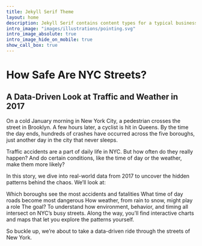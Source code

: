 ```yaml
---
title: Jekyll Serif Theme
layout: home
description: Jekyll Serif contains content types for a typical business website. The theme is fully responsive, blazing fast and artfully illustrated.
intro_image: "images/illustrations/pointing.svg"
intro_image_absolute: true
intro_image_hide_on_mobile: true
show_call_box: true
---
```

# How Safe Are NYC Streets?
## A Data-Driven Look at Traffic and Weather in 2017

On a cold January morning in New York City, a pedestrian crosses the street in Brooklyn. A few hours later, a cyclist is hit in Queens. By the time the day ends, hundreds of crashes have occurred across the five boroughs, just another day in the city that never sleeps.

Traffic accidents are a part of daily life in NYC. But how often do they really happen? And do certain conditions, like the time of day or the weather, make them more likely?

In this story, we dive into real-world data from 2017 to uncover the hidden patterns behind the chaos. We’ll look at:

Which boroughs see the most accidents and fatalities
What time of day roads become most dangerous
How weather, from rain to snow, might play a role
The goal? To understand how environment, behavior, and timing all intersect on NYC’s busy streets. Along the way, you’ll find interactive charts and maps that let you explore the patterns yourself.

So buckle up, we’re about to take a data-driven ride through the streets of New York.

